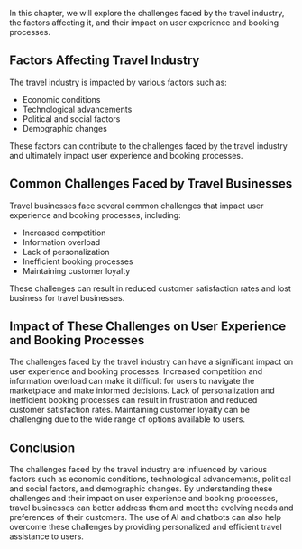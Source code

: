 
In this chapter, we will explore the challenges faced by the travel industry, the factors affecting it, and their impact on user experience and booking processes.

Factors Affecting Travel Industry
---------------------------------

The travel industry is impacted by various factors such as:

* Economic conditions
* Technological advancements
* Political and social factors
* Demographic changes

These factors can contribute to the challenges faced by the travel industry and ultimately impact user experience and booking processes.

Common Challenges Faced by Travel Businesses
--------------------------------------------

Travel businesses face several common challenges that impact user experience and booking processes, including:

* Increased competition
* Information overload
* Lack of personalization
* Inefficient booking processes
* Maintaining customer loyalty

These challenges can result in reduced customer satisfaction rates and lost business for travel businesses.

Impact of These Challenges on User Experience and Booking Processes
-------------------------------------------------------------------

The challenges faced by the travel industry can have a significant impact on user experience and booking processes. Increased competition and information overload can make it difficult for users to navigate the marketplace and make informed decisions. Lack of personalization and inefficient booking processes can result in frustration and reduced customer satisfaction rates. Maintaining customer loyalty can be challenging due to the wide range of options available to users.

Conclusion
----------

The challenges faced by the travel industry are influenced by various factors such as economic conditions, technological advancements, political and social factors, and demographic changes. By understanding these challenges and their impact on user experience and booking processes, travel businesses can better address them and meet the evolving needs and preferences of their customers. The use of AI and chatbots can also help overcome these challenges by providing personalized and efficient travel assistance to users.
